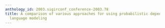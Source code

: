 ```yaml
---
anthology_id: 2003.sigirconf_conference-2003.78
title: A comparison of various approaches for using probabilistic dependencies in
  language modeling
---
```

